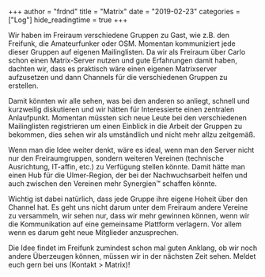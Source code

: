 +++
author = "frdnd"
title = "Matrix"
date = "2019-02-23"
categories = ["Log"]
hide_readingtime = true
+++

Wir haben im Freiraum verschiedene Gruppen zu Gast, wie z.B. den Freifunk, die Amateurfunker oder OSM. Momentan kommuniziert jede dieser Gruppen auf eigenen Mailinglisten. Da wir als Freiraum über Carlo schon einen Matrix-Server nutzen und gute Erfahrungen damit haben, dachten wir, dass es praktisch wäre einen eigenen Matrixserver aufzusetzen und dann Channels für die verschiedenen Gruppen zu erstellen.

Damit könnten wir alle sehen, was bei den anderen so anliegt, schnell und kurzweilig diskutieren und wir hätten für Interessierte einen zentralen Anlaufpunkt. Momentan müssten sich neue Leute bei den verschiedenen Mailinglisten registrieren um einen Einblick in die Arbeit der Gruppen zu bekommen, dies sehen wir als umständlich und nicht mehr allzu zeitgemäß. 

Wenn man die Idee weiter denkt, wäre es ideal, wenn man den Server nicht nur den Freiraumgruppen, sondern weiteren Vereinen (technische Ausrichtung, IT-affin, etc.) zu Verfügung stellen könnte. Damit hätte man einen Hub für die Ulmer-Region, der bei der Nachwuchsarbeit helfen und auch zwischen den Vereinen mehr Synergien™ schaffen könnte.

Wichtig ist dabei natürlich, dass jede Gruppe ihre eigene Hoheit über den Channel hat. Es geht uns nicht darum unter dem Freiraum andere Vereine zu versammeln, wir sehen nur, dass wir mehr gewinnen können, wenn wir die Kommunikation auf eine gemeinsame Plattform verlagern. Vor allem wenn es darum geht neue Mitglieder anzusprechen.

Die Idee findet im Freifunk zumindest schon mal guten Anklang, ob wir noch andere Überzeugen können, müssen wir in der nächsten Zeit sehen. Meldet euch gern bei uns (Kontakt > Matrix)!


